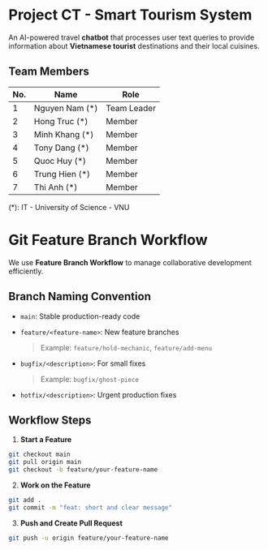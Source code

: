 # Project CT - Smart Tourism System

An AI-powered travel **chatbot** that processes user text queries to provide information about **Vietnamese tourist** destinations and their local cuisines.

## Team Members

| No. | Name                     | Role            |
|-----|--------------------------|------------------|
| 1   | Nguyen Nam      (*)     | Team Leader     |    
| 2   | Hong Truc         (*)        | Member          |
| 3   | Minh Khang         (*)       | Member          |
| 4   | Tony Dang         (*)        | Member          |
| 5   | Quoc Huy         (*)         | Member          |
| 6   | Trung Hien       (*)         | Member          |
| 7   | Thi Anh          (*)         | Member          |

(*): IT - University of Science - VNU

# Git Feature Branch Workflow

We use **Feature Branch Workflow** to manage collaborative development efficiently.

## Branch Naming Convention

- `main`: Stable production-ready code
- `feature/<feature-name>`: New feature branches  

  > Example: `feature/hold-mechanic`, `feature/add-menu`

- `bugfix/<description>`: For small fixes  

  > Example: `bugfix/ghost-piece`

- `hotfix/<description>`: Urgent production fixes

## Workflow Steps
1. **Start a Feature**
```bash
git checkout main
git pull origin main
git checkout -b feature/your-feature-name
```
2. **Work on the Feature**
```bash
git add .
git commit -m "feat: short and clear message"
```
3. **Push and Create Pull Request**
```bash
git push -u origin feature/your-feature-name
```